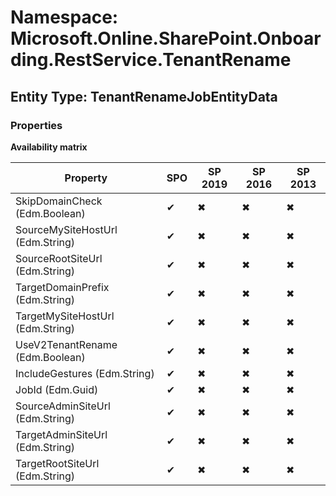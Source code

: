 # Namespace: Microsoft.Online.SharePoint.Onboarding.RestService.TenantRename
## Entity Type: TenantRenameJobEntityData

### Properties

**Availability matrix**

Property | SPO | SP 2019 | SP 2016 | SP 2013
----------|-----|---------|---------|--------
SkipDomainCheck (Edm.Boolean) | ✔ | ✖ | ✖ | ✖
SourceMySiteHostUrl (Edm.String) | ✔ | ✖ | ✖ | ✖
SourceRootSiteUrl (Edm.String) | ✔ | ✖ | ✖ | ✖
TargetDomainPrefix (Edm.String) | ✔ | ✖ | ✖ | ✖
TargetMySiteHostUrl (Edm.String) | ✔ | ✖ | ✖ | ✖
UseV2TenantRename (Edm.Boolean) | ✔ | ✖ | ✖ | ✖
IncludeGestures (Edm.String) | ✔ | ✖ | ✖ | ✖
JobId (Edm.Guid) | ✔ | ✖ | ✖ | ✖
SourceAdminSiteUrl (Edm.String) | ✔ | ✖ | ✖ | ✖
TargetAdminSiteUrl (Edm.String) | ✔ | ✖ | ✖ | ✖
TargetRootSiteUrl (Edm.String) | ✔ | ✖ | ✖ | ✖


